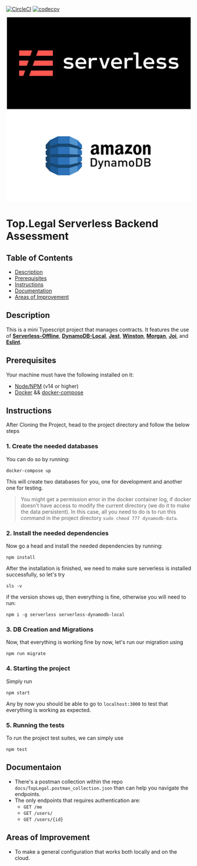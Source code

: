 
[![CircleCI](https://dl.circleci.com/status-badge/img/gh/Elshafeay/toplegal-assignment/tree/main.svg?style=shield)](https://dl.circleci.com/status-badge/redirect/gh/Elshafeay/toplegal-assignment/tree/main) 
[![codecov](https://codecov.io/gh/Elshafeay/toplegal-assignment/branch/main/graph/badge.svg?token=PAVDJCDIET)](https://codecov.io/gh/Elshafeay/toplegal-assignment)

<p align="center">
  <img src="docs/serverless-framework-icon.png"  width=500 height=250 />
  <img src="docs/aws-dynamodb.png"  width=500 height=250 />
</p>

# Top.Legal Serverless Backend Assessment

## Table of Contents

* [Description](#Description)
* [Prerequisites](#Prerequisites)
* [Instructions](#Instructions)
* [Documentation](#Documentation)
* [Areas of Improvement](#Improvement)

## Description

This is a mini Typescript project that manages contracts.
It features the use of [**Serverless-Offline**](https://www.npmjs.com/package/serverless-offline), [**DynamoDB-Local**](https://www.npmjs.com/package/serverless-dynamodb-local), [**Jest**](https://www.npmjs.com/package/jest), [**Winston**](https://www.npmjs.com/package/winston), [**Morgan**](https://www.npmjs.com/package/morgan), [**Joi**](https://www.npmjs.com/package/joi), and [**Eslint**](https://www.npmjs.com/package/joi).

## Prerequisites
Your machine must have the following installed on it:
- [Node/NPM](https://nodejs.org/en/download/) (v14 or higher)
- [Docker](https://docs.docker.com/get-docker/) && [docker-compose](https://docs.docker.com/compose/install/)

## Instructions

After Cloning the Project, head to the project directory and follow the below steps

### 1. Create the needed databases
You can do so by running:
```
docker-compose up
```
This will create two databases for you, one for development and another one for testing.

> You might get a permission error in the docker container log, if docker doesn't have access to modify the current directory (we do it to make the data persistent).
In this case, all you need to do is to run this command in the project directory `sudo chmod 777 dynamodb-data`.

### 2. Install the needed dependencies
Now go a head and install the needed dependencies by running:
```
npm install
```

After the installation is finished, we need to make sure serverless is installed successfully, so let's try
```
sls -v
```

if the version shows up, then everything is fine, otherwise you will need to run:
```
npm i -g serverless serverless-dynamodb-local
```

### 3. DB Creation and Migrations
Now, that everything is working fine by now, let's run our migration using
``` 
npm run migrate
```

### 4. Starting the project
Simply run
```
npm start
```

Any by now you should be able to go to `localhost:3000` to test that everything is working as expected.

### 5. Running the tests
To run the project test suites, we can simply use
```
npm test
```


## Documentaion
- There's a postman collection within the repo `docs/TopLegal.postman_collection.json` than can help you navigate the endpoints.
- The only endpoints that requires authentication are:
  - `GET /me`
  - `GET /users/`
  - `GET /users/{id}`

## Areas of Improvement <a name="Improvement"></a>
- To make a general configuration that works both locally and on the cloud.